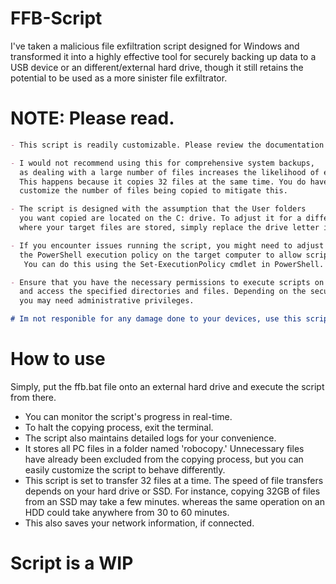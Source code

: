 # FFB-Script
I've taken a malicious file exfiltration script designed for Windows and transformed it into a highly effective tool for securely backing up data to a USB device or an different/external hard drive, 
though it still retains the potential to be used as a more sinister file exfiltrator.

# NOTE: Please read.
```md
- This script is readily customizable. Please review the documentation first: https://adamtheautomator.com/robocopy/

- I would not recommend using this for comprehensive system backups,
  as dealing with a large number of files increases the likelihood of encountering corrupted copies.
  This happens because it copies 32 files at the same time. You do have the option to
  customize the number of files being copied to mitigate this.

- The script is designed with the assumption that the User folders
  you want copied are located on the C: drive. To adjust it for a different drive
  where your target files are stored, simply replace the drive letter in the script as needed.

- If you encounter issues running the script, you might need to adjust
  the PowerShell execution policy on the target computer to allow script execution.
   You can do this using the Set-ExecutionPolicy cmdlet in PowerShell.

- Ensure that you have the necessary permissions to execute scripts on the target computer
  and access the specified directories and files. Depending on the security settings of the computer,
  you may need administrative privileges.

# Im not responible for any damage done to your devices, use this script at your discretion, you have been warned.
```
# How to use
Simply, put the ffb.bat file onto an external hard drive and execute the script from there.

- You can monitor the script's progress in real-time.
- To halt the copying process, exit the terminal.
- The script also maintains detailed logs for your convenience.
- It stores all PC files in a folder named 'robocopy.' Unnecessary files have already been excluded from the copying process, but you can easily customize the script to behave differently.
- This script is set to transfer 32 files at a time. The speed of file transfers depends on your hard drive or SSD. For instance, copying 32GB of files from an SSD may take a few minutes. whereas the same operation on an HDD could take anywhere from 30 to 60 minutes.
- This also saves your network information, if connected.

# Script is a WIP
